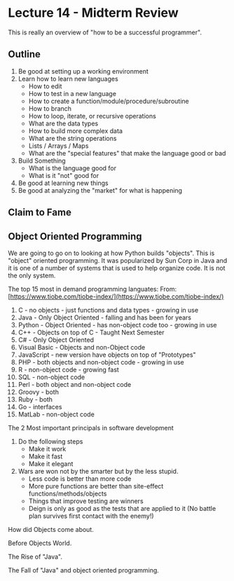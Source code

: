 # Lecture 14 - Midterm Review

This is really an overview of "how to be a successful programmer".

## Outline

1. Be good at setting up a working environment
2. Learn how to learn new languages
	- How to edit 
	- How to test in a new language	
	- How to create a function/module/procedure/subroutine
	- How to branch
	- How to loop, iterate, or recursive operations
	- What are the data types
	- How to build more complex data
	- What are the string operations
	- Lists / Arrays / Maps
	- What are the "special features" that make the language good or bad
3. Build Something
	- What is the language good for
	- What is it "not" good for
4. Be good at learning new things
5. Be good at analyzing the "market" for what is happening

## Claim to Fame


## Object Oriented Programming

We are going to go on to looking at how Python builds "objects".
This is "object" oriented programming.  It was popularized by
Sun Corp in Java and it is one of a number of systems that is
used to help organize code.  It is not the only system.

The top 15 most in demand programming languates:
From: [https://www.tiobe.com/tiobe-index/](https://www.tiobe.com/tiobe-index/)

1. C - no objects - just functions and data types - growing in use
2. Java - Only Object Oriented  - falling and has been for years
3. Python - Object Oriented - has non-object code too - growing in use
4. C++ - Objects on top of C - Taught Next Semester 
5. C# -  Only Object Oriented 
6. Visual Basic - Objects and non-Object code
7. JavaScript - new version have objects on top of "Prototypes"
8. PHP - both objects and non-object code - growing in use
9. R - non-object code - growing fast
10. SQL - non-object code
11. Perl - both object and non-object code
12. Groovy - both
13. Ruby - both 
14. Go - interfaces
15. MatLab - non-object code

The 2 Most important principals in software development

1. Do the following steps 
	- Make it work
	- Make it fast
	- Make it elegant
2. Wars are won not by the smarter but by the less stupid.
	- Less code is better than more code	
	- More pure functions are better than site-effect functions/methods/objects
	- Things that improve testing are winners
	- Deign is only as good as the tests that are applied to it (No battle plan survives first contact with the enemy!)


How did Objects come about.

Before Objects World.

The Rise of "Java".

The Fall of "Java" and object oriented programming.

